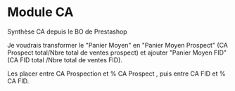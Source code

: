 # Module CA
Synthèse CA depuis le BO de Prestashop

Je voudrais transformer le "Panier Moyen" en "Panier Moyen Prospect" (CA Prospect total/Nbre total de ventes prospect) et ajouter "Panier Moyen FID" (CA FID total /Nbre total de ventes FID).

Les placer entre CA Prospection et % CA Prospect , puis entre CA FID et % CA FID.